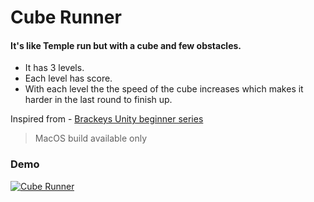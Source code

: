 # Cube Runner 

#### It's like Temple run but with a cube and few obstacles.
- It has 3 levels.
- Each level has score.
- With each level the the speed of the cube increases which makes it harder in the last round to finish up.
  
Inspired from - [Brackeys Unity beginner series](https://youtube.com/playlist?list=PLPV2KyIb3jR53Jce9hP7G5xC4O9AgnOuL)

> MacOS build available only

### Demo

[![Cube Runner](https://img.youtube.com/vi/wCKYLeuLw0c/0.jpg)](https://www.youtube.com/watch?v=wCKYLeuLw0c)